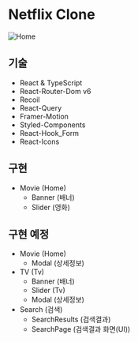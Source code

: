 # Netflix Clone

![Home](https://user-images.githubusercontent.com/64760329/210740884-5409ba8a-3164-434a-9c24-eb1bbff73207.png)


## 기술
  - React & TypeScript
  - React-Router-Dom v6
  - Recoil 
  - React-Query
  - Framer-Motion
  - Styled-Components
  - React-Hook_Form
  - React-Icons
  
  
## 구현 
  - Movie (Home)
    - Banner (배너)
    - Slider (영화)
    
## 구현 예정
  - Movie (Home)
    - Modal (상세정보)
  - TV (Tv)
    - Banner (배너)
    - Slider (Tv)
    - Modal (상세정보)
  - Search (검색)
    - SearchResults (검색결과)
    - SearchPage (검색결과 화면(UI))
    
